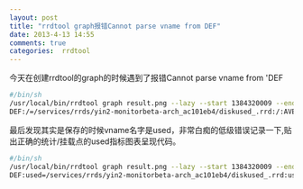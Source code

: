 ```yaml
---
layout: post
title: "rrdtool graph报错Cannot parse vname from DEF"
date: 2013-4-13 14:55
comments: true
categories:  rrdtool
---
```


今天在创建rrdtool的graph的时候遇到了报错Cannot parse vname from 'DEF
```sh
#/bin/sh
/usr/local/bin/rrdtool graph result.png --lazy --start 1384320009 --end 1384323609 --title "Disk / usage" -v "bytes" --width 320 --height 240 \
DEF:/=/services/rrds/yin2-monitorbeta-arch_ac101eb4/diskused_.rrd:/:AVERAGE AREA:/#444444
```

<!-- more -->

最后发现其实是保存的时候vname名字是used，非常白痴的低级错误记录一下,贴出正确的统计/挂载点的used指标图表呈现代码。
```sh
#/bin/sh
/usr/local/bin/rrdtool graph result.png --lazy --start 1384320009 --end 1384323609 --title "Disk / usage" -v "bytes" --width 320 --height 240 \
DEF:used=/services/rrds/yin2-monitorbeta-arch_ac101eb4/diskused_.rrd:used:AVERAGE AREA:used#444444
```



